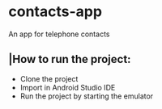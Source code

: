 # contacts-app
An app for telephone contacts

## |How to run the project:
* Clone the project
* Import in Android Studio IDE
* Run the project by starting the emulator
